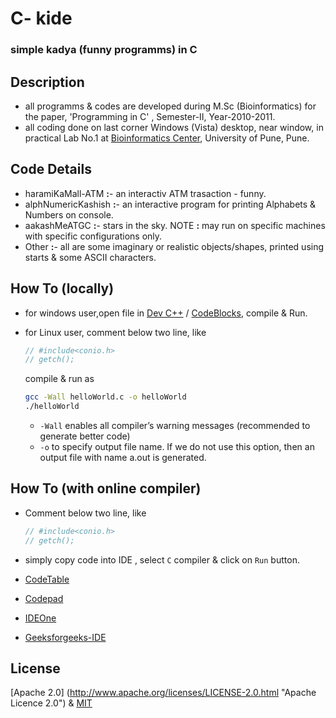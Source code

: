 # C- kide

### simple kadya (funny programms) in C


## Description

- all programms & codes are developed during M.Sc (Bioinformatics) for the paper, 'Programming in C'  , Semester-II, Year-2010-2011.
- all coding done on last corner Windows (Vista) desktop, near window, in practical Lab No.1  at [Bioinformatics Center](http://117.239.43.116/index.html "Homepage"), University of Pune, Pune.


## Code Details

- haramiKaMall-ATM __:__- an interactiv ATM trasaction - funny.
- alphNumericKashish __:__- an interactive program  for printing Alphabets & Numbers on console.
- aakashMeATGC __:__- stars in the sky. NOTE __:__ may run on specific machines with specific configurations only.
- Other __:__- all are some imaginary or realistic objects/shapes, printed using starts & some ASCII characters.


## How To (locally)
- for windows user,open file in [Dev C++](http://www.bloodshed.net/devcpp.html) / [CodeBlocks](http://www.codeblocks.org/), compile & Run.
- for Linux user, comment below two line, like

	```C
	// #include<conio.h>
	// getch();
	```

	compile & run as

	```sh
	gcc -Wall helloWorld.c -o helloWorld
	./helloWorld	
	```
	
	- `-Wall` enables all compiler’s warning messages (recommended to generate better code)
	- `-o` to specify output file name. If we do not use this option, then an output file with name a.out is generated.  
	
## How To (with online compiler)
- Comment below two line, like

	```c
	// #include<conio.h>
	// getch();
	```
	
- simply copy code into IDE , select `C` compiler & click on `Run` button.
- [CodeTable](https://code.hackerearth.com)
- [Codepad](http://codepad.org/)
- [IDEOne](http://ideone.com/)
- [Geeksforgeeks-IDE](http://code.geeksforgeeks.org/)

## License

[Apache 2.0] (http://www.apache.org/licenses/LICENSE-2.0.html "Apache Licence 2.0") & [MIT](http://opensource.org/licenses/MIT "Licence")
